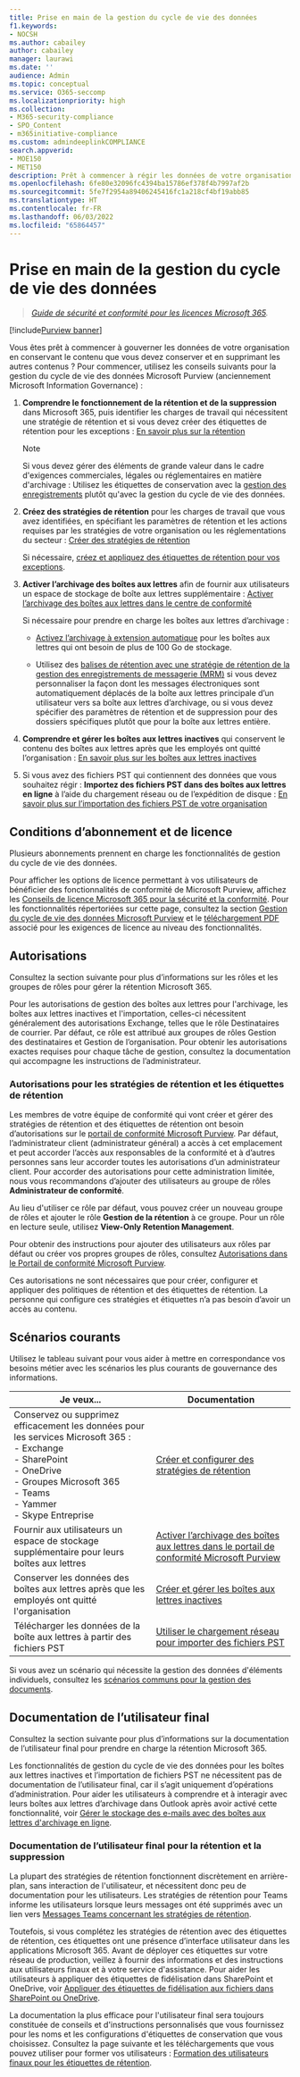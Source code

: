 ```yaml
---
title: Prise en main de la gestion du cycle de vie des données
f1.keywords:
- NOCSH
ms.author: cabailey
author: cabailey
manager: laurawi
ms.date: ''
audience: Admin
ms.topic: conceptual
ms.service: O365-seccomp
ms.localizationpriority: high
ms.collection:
- M365-security-compliance
- SPO_Content
- m365initiative-compliance
ms.custom: admindeeplinkCOMPLIANCE
search.appverid:
- MOE150
- MET150
description: Prêt à commencer à régir les données de votre organisation, mais vous ne savez pas par où commencer ? Lisez des instructions prescriptives pour commencer.
ms.openlocfilehash: 6fe80e32096fc4394ba15786ef378f4b7997af2b
ms.sourcegitcommit: 5fe7f2954a89406245416fc1a218cf4bf19abb85
ms.translationtype: HT
ms.contentlocale: fr-FR
ms.lasthandoff: 06/03/2022
ms.locfileid: "65864457"
---
```

# <a name="get-started-with-data-lifecycle-management"></a>Prise en main de la gestion du cycle de vie des données

>*[Guide de sécurité et conformité pour les licences Microsoft 365](/office365/servicedescriptions/microsoft-365-service-descriptions/microsoft-365-tenantlevel-services-licensing-guidance/microsoft-365-security-compliance-licensing-guidance).*

[!include[Purview banner](../includes/purview-rebrand-banner.md)]

Vous êtes prêt à commencer à gouverner les données de votre organisation en conservant le contenu que vous devez conserver et en supprimant les autres contenus ? Pour commencer, utilisez les conseils suivants pour la gestion du cycle de vie des données Microsoft Purview (anciennement Microsoft Information Governance) :

1. **Comprendre le fonctionnement de la rétention et de la suppression** dans Microsoft 365, puis identifier les charges de travail qui nécessitent une stratégie de rétention et si vous devez créer des étiquettes de rétention pour les exceptions : [En savoir plus sur la rétention](retention.md)
    
    > [!NOTE]
    > Si vous devez gérer des éléments de grande valeur dans le cadre d'exigences commerciales, légales ou réglementaires en matière d'archivage : Utilisez les étiquettes de conservation avec la [gestion des enregistrements](records-management.md) plutôt qu'avec la gestion du cycle de vie des données.

2. **Créez des stratégies de rétention** pour les charges de travail que vous avez identifiées, en spécifiant les paramètres de rétention et les actions requises par les stratégies de votre organisation ou les réglementations du secteur : [Créer des stratégies de rétention](create-retention-policies.md)
    
    Si nécessaire, [créez et appliquez des étiquettes de rétention pour vos exceptions](create-retention-labels-information-governance.md).

3. **Activer l’archivage des boîtes aux lettres** afin de fournir aux utilisateurs un espace de stockage de boîte aux lettres supplémentaire : [Activer l’archivage des boîtes aux lettres dans le centre de conformité](enable-archive-mailboxes.md)
    
    Si nécessaire pour prendre en charge les boîtes aux lettres d’archivage :
    
    - [Activez l’archivage à extension automatique](enable-autoexpanding-archiving.md) pour les boîtes aux lettres qui ont besoin de plus de 100 Go de stockage.
    
    - Utilisez des [balises de rétention avec une stratégie de rétention de la gestion des enregistrements de messagerie (MRM)](set-up-an-archive-and-deletion-policy-for-mailboxes.md) si vous devez personnaliser la façon dont les messages électroniques sont automatiquement déplacés de la boîte aux lettres principale d’un utilisateur vers sa boîte aux lettres d’archivage, ou si vous devez spécifier des paramètres de rétention et de suppression pour des dossiers spécifiques plutôt que pour la boîte aux lettres entière.

4. **Comprendre et gérer les boîtes aux lettres inactives** qui conservent le contenu des boîtes aux lettres après que les employés ont quitté l’organisation : [En savoir plus sur les boîtes aux lettres inactives](inactive-mailboxes-in-office-365.md)

5. Si vous avez des fichiers PST qui contiennent des données que vous souhaitez régir : **Importez des fichiers PST dans des boîtes aux lettres en ligne** à l’aide du chargement réseau ou de l’expédition de disque : [En savoir plus sur l’importation des fichiers PST de votre organisation](importing-pst-files-to-office-365.md)

## <a name="subscription-and-licensing-requirements"></a>Conditions d’abonnement et de licence

Plusieurs abonnements prennent en charge les fonctionnalités de gestion du cycle de vie des données.

Pour afficher les options de licence permettant à vos utilisateurs de bénéficier des fonctionnalités de conformité de Microsoft Purview, affichez les [Conseils de licence Microsoft 365 pour la sécurité et la conformité](/office365/servicedescriptions/microsoft-365-service-descriptions/microsoft-365-tenantlevel-services-licensing-guidance/microsoft-365-security-compliance-licensing-guidance). Pour les fonctionnalités répertoriées sur cette page, consultez la section [Gestion du cycle de vie des données Microsoft Purview](/office365/servicedescriptions/microsoft-365-service-descriptions/microsoft-365-tenantlevel-services-licensing-guidance/microsoft-365-security-compliance-licensing-guidance#microsoft-purview-data-lifecycle-management) et le [téléchargement PDF](https://go.microsoft.com/fwlink/?linkid=2139145) associé pour les exigences de licence au niveau des fonctionnalités.

## <a name="permissions"></a>Autorisations

Consultez la section suivante pour plus d’informations sur les rôles et les groupes de rôles pour gérer la rétention Microsoft 365.

Pour les autorisations de gestion des boîtes aux lettres pour l'archivage, les boîtes aux lettres inactives et l'importation, celles-ci nécessitent généralement des autorisations Exchange, telles que le rôle Destinataires de courrier. Par défaut, ce rôle est attribué aux groupes de rôles Gestion des destinataires et Gestion de l’organisation. Pour obtenir les autorisations exactes requises pour chaque tâche de gestion, consultez la documentation qui accompagne les instructions de l’administrateur.

### <a name="permissions-for-retention-policies-and-retention-labels"></a>Autorisations pour les stratégies de rétention et les étiquettes de rétention

Les membres de votre équipe de conformité qui vont créer et gérer des stratégies de rétention et des étiquettes de rétention ont besoin d’autorisations sur le <a href="https://go.microsoft.com/fwlink/p/?linkid=2077149" target="_blank">portail de conformité Microsoft Purview</a>. Par défaut, l’administrateur client (administrateur général) a accès à cet emplacement et peut accorder l’accès aux responsables de la conformité et à d’autres personnes sans leur accorder toutes les autorisations d’un administrateur client. Pour accorder des autorisations pour cette administration limitée, nous vous recommandons d’ajouter des utilisateurs au groupe de rôles **Administrateur de conformité**.

Au lieu d'utiliser ce rôle par défaut, vous pouvez créer un nouveau groupe de rôles et ajouter le rôle **Gestion de la rétention** à ce groupe. Pour un rôle en lecture seule, utilisez **View-Only Retention Management**. 

Pour obtenir des instructions pour ajouter des utilisateurs aux rôles par défaut ou créer vos propres groupes de rôles, consultez [Autorisations dans le Portail de conformité Microsoft Purview](microsoft-365-compliance-center-permissions.md).

Ces autorisations ne sont nécessaires que pour créer, configurer et appliquer des politiques de rétention et des étiquettes de rétention. La personne qui configure ces stratégies et étiquettes n’a pas besoin d’avoir un accès au contenu.

## <a name="common-scenarios"></a>Scénarios courants

Utilisez le tableau suivant pour vous aider à mettre en correspondance vos besoins métier avec les scénarios les plus courants de gouvernance des informations.

|Je veux...|Documentation|
|----------------|---------------|
|Conservez ou supprimez efficacement les données pour les services Microsoft 365 : <br />- Exchange  <br />- SharePoint  <br />- OneDrive  <br />- Groupes Microsoft 365 <br />- Teams <br />- Yammer <br />- Skype Entreprise |[Créer et configurer des stratégies de rétention](create-retention-policies.md)|
|Fournir aux utilisateurs un espace de stockage supplémentaire pour leurs boîtes aux lettres |[Activer l’archivage des boîtes aux lettres dans le portail de conformité Microsoft Purview](enable-archive-mailboxes.md)|
|Conserver les données des boîtes aux lettres après que les employés ont quitté l'organisation |[Créer et gérer les boîtes aux lettres inactives](create-and-manage-inactive-mailboxes.md)|
|Télécharger les données de la boîte aux lettres à partir des fichiers PST |[Utiliser le chargement réseau pour importer des fichiers PST](use-network-upload-to-import-pst-files.md)|


Si vous avez un scénario qui nécessite la gestion des données d'éléments individuels, consultez les [scénarios communs pour la gestion des documents](get-started-with-records-management.md#common-scenarios). 

## <a name="end-user-documentation"></a>Documentation de l’utilisateur final

Consultez la section suivante pour plus d’informations sur la documentation de l’utilisateur final pour prendre en charge la rétention Microsoft 365.

Les fonctionnalités de gestion du cycle de vie des données pour les boîtes aux lettres inactives et l’importation de fichiers PST ne nécessitent pas de documentation de l’utilisateur final, car il s’agit uniquement d’opérations d’administration. Pour aider les utilisateurs à comprendre et à interagir avec leurs boîtes aux lettres d’archivage dans Outlook après avoir activé cette fonctionnalité, voir [Gérer le stockage des e-mails avec des boîtes aux lettres d'archivage en ligne](https://support.microsoft.com/office/manage-email-storage-with-online-archive-mailboxes-1cae7d17-7813-4fe8-8ca2-9a5494e9a721).

### <a name="end-user-documentation-for-retention-and-deletion"></a>Documentation de l’utilisateur final pour la rétention et la suppression

La plupart des stratégies de rétention fonctionnent discrètement en arrière-plan, sans interaction de l'utilisateur, et nécessitent donc peu de documentation pour les utilisateurs. Les stratégies de rétention pour Teams informe les utilisateurs lorsque leurs messages ont été supprimés avec un lien vers [Messages Teams concernant les stratégies de rétention](https://support.microsoft.com/office/teams-messages-about-retention-policies-c151fa2f-1558-4cf9-8e51-854e925b483b).

Toutefois, si vous complétez les stratégies de rétention avec des étiquettes de rétention, ces étiquettes ont une présence d’interface utilisateur dans les applications Microsoft 365. Avant de déployer ces étiquettes sur votre réseau de production, veillez à fournir des informations et des instructions aux utilisateurs finaux et à votre service d'assistance. Pour aider les utilisateurs à appliquer des étiquettes de fidélisation dans SharePoint et OneDrive, voir [Appliquer des étiquettes de fidélisation aux fichiers dans SharePoint ou OneDrive](https://support.microsoft.com/office/apply-retention-labels-to-files-in-sharepoint-or-onedrive-11a6835b-ec9f-40db-8aca-6f5ef18132df).

La documentation la plus efficace pour l'utilisateur final sera toujours constituée de conseils et d'instructions personnalisés que vous fournissez pour les noms et les configurations d'étiquettes de conservation que vous choisissez. Consultez la page suivante et les téléchargements que vous pouvez utiliser pour former vos utilisateurs : [Formation des utilisateurs finaux pour les étiquettes de rétention](https://microsoft.github.io/ComplianceCxE/enduser/retention/).

